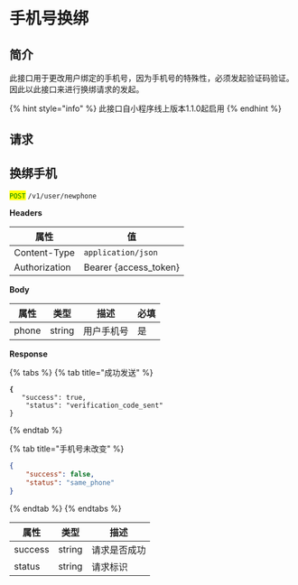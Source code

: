# 手机号换绑

## 简介

此接口用于更改用户绑定的手机号，因为手机号的特殊性，必须发起验证码验证。因此以此接口来进行换绑请求的发起。

{% hint style="info" %}
此接口自小程序线上版本1.1.0起启用
{% endhint %}

## &#x20;请求

## 换绑手机

<mark style="color:green;">`POST`</mark> `/v1/user/newphone`

**Headers**

| 属性            | 值                      |
| ------------- | ---------------------- |
| Content-Type  | `application/json`     |
| Authorization | Bearer {access\_token} |

**Body**

| 属性    | 类型     | 描述    | 必填 |
| ----- | ------ | ----- | -- |
| phone | string | 用户手机号 | 是  |

**Response**

{% tabs %}
{% tab title="成功发送" %}
<pre class="language-json"><code class="lang-json"><strong>{
</strong>	"success": true,
	"status": "verification_code_sent"
}
</code></pre>
{% endtab %}

{% tab title="手机号未改变" %}
```json
{
	"success": false,
	"status": "same_phone"
}
```
{% endtab %}
{% endtabs %}

| 属性      | 类型     | 描述     |
| ------- | ------ | ------ |
| success | string | 请求是否成功 |
| status  | string | 请求标识   |
